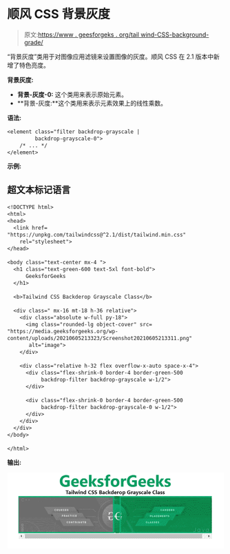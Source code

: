 # 顺风 CSS 背景灰度

> 原文:[https://www . geesforgeks . org/tail wind-CSS-background-grade/](https://www.geeksforgeeks.org/tailwind-css-backdrop-grayscale/)

“背景灰度”类用于对图像应用滤镜来设置图像的灰度。顺风 CSS 在 2.1 版本中新增了特色亮度。

**背景灰度:**

*   **背景-灰度-0:** 这个类用来表示原始元素。
*   **背景-灰度:**这个类用来表示元素效果上的线性乘数。

**语法:**

```
<element class="filter backdrop-grayscale | 
         backdrop-grayscale-0">
    /* ... */
</element>
```

**示例:**

## 超文本标记语言

```
<!DOCTYPE html>
<html>
<head>
  <link href=
"https://unpkg.com/tailwindcss@^2.1/dist/tailwind.min.css"
    rel="stylesheet">
</head>

<body class="text-center mx-4 ">
  <h1 class="text-green-600 text-5xl font-bold">
      GeeksforGeeks
  </h1>

  <b>Tailwind CSS Backderop Grayscale Class</b>

  <div class=" mx-16 mt-18 h-36 relative">
    <div class="absolute w-full py-18">
      <img class="rounded-lg object-cover" src=
"https://media.geeksforgeeks.org/wp-content/uploads/20210605213323/Screenshot20210605213311.png" 
       alt="image">
    </div>

    <div class="relative h-32 flex overflow-x-auto space-x-4">
      <div class="flex-shrink-0 border-4 border-green-500 
           backdrop-filter backdrop-grayscale w-1/2">
      </div>

      <div class="flex-shrink-0 border-4 border-green-500 
           backdrop-filter backdrop-grayscale-0 w-1/2">
      </div>
    </div>
  </div>
</body>

</html>
```

**输出:**

![](img/4277490dfa203ba941ce1d8cba53d0f5.png)